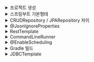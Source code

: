 


<details>
  <summary>프로젝트 생성</summary>

## 프로젝트 생성
https://start.spring.io/ `Generate` 버튼으로 zip 파일 받습니다.

</details>
<details>
  <summary>스프링부트 기본형태</summary>

## 기본 형태
```java
	@GetMapping("/hello")
	public String hello(@RequestParam(value = "name", defaultValue = "World") String name) {
		return String.format("Hello %s!", name);
	}
```
`http://localhost:8080/hello?name=merci` 으로 요청하면
`Hello merci!` 로 응답

<details>
  <summary>@SpringBootApplication</summary>

</details>


## @SpringBootApplication

```java
@Target(ElementType.TYPE)
@Retention(RetentionPolicy.RUNTIME)
@Documented
@Inherited
@SpringBootConfiguration
@EnableAutoConfiguration
@ComponentScan(excludeFilters = { @Filter(type = FilterType.CUSTOM, classes = TypeExcludeFilter.class),
		@Filter(type = FilterType.CUSTOM, classes = AutoConfigurationExcludeFilter.class) })
public @interface SpringBootApplication { // ...
```
`@SpringBootConfiguration`, `@EnableAutoConfiguration`, `@ComponentScan` 로 구성되어 있습니다.

- `@SpringBootConfiguration`<br>
  스프링의 기본 설정 클래스를 구성하고 `@configuration`으로 설정된 `bean` 등록<br>
  -> 스프링 MVC 및 IoC 컨테이너 등록
  <br>


- `@EnableAutoConfiguration`<br>
  자동 구성을 활성화 -> 클래스 패스(+`build.gradle`)에 기반하여 `bean` 등록<br> `spring.factories` 파일을 기반으로 스프링부트의 자동 구성 `bean` 등록<br>

  (`spring-context.xml`의 역할)


- `@ComponentScan`은 현재 패키지 및 하위 패키지를 스캔하여 컴포넌트를 찾아서 `bean` 등록

이러한 자동구성에서 제외시키고 싶을때는 아래의 방법을 이용합니다.
```java
@SpringBootApplication(exclude = { DataSourceAutoConfiguration.class })
```

</details>

<details>
  <summary>CRUDRepository / JPARepository 차이</summary>

### CRUDRepository / JPARepository 차이

`CRUDRepository`는 Spring Data JPA 의 상위 인터페이스

`JPARepository`는 위 인터페이스에 추가로 JPA메소드를 가지고 있습니다.

</details>

<details>
  <summary>@JsonIgnoreProperties</summary>

## @JsonIgnoreProperties

- `@JsonIgnoreProperties` 는 Jackson 라이브러리에서 제공하는 어노테이션으로 json에 있지만 java오브젝트에 매칭되는 변수명이 없을때 발생하는 에러를 무시해줍니다.<br>
  이러한 에러는 아래 설정을 통해서 발생시킬 수 있습니다.
```java
ObjectMapper mapper = new ObjectMapper();
mapper.configure(DeserializationFeature.FAIL_ON_UNKNOWN_PROPERTIES, false);
```
- `@JsonProperty` 는 Jackson 라이브러리에서 제공하는 어노테이션으로 json과 자바오브젝트의 변수 이름이 매칭되지 않을때 매칭시켜 줍니다.
```java
@Getter
@Setter
public class Person {
    @JsonProperty("full_name")
    private String name;
    private int age;
}
```


</details>

<details>
  <summary>RestTemplate</summary>

## RestTemplate

Rest서버에 요청을 보내 Rest클라이언트의 기능을 만들어줍니다.<br>
GUI기반의 Rest클라이언트는 Postman, Insomnia 같은것들이 있습니다.

Http요청을 보내기 위해서 `RestTemplate`객체를 코드 블록에서 직접 생성하거나
```java
RestTemplate rt = new RestTemplate();
```
Bean에 등록해서 의존성을 주입받아 사용합니다.
```java
  @Bean
  public RestTemplate restTemplate(RestTemplateBuilder builder) {
        return builder.build();
  }
```

`RestTemplate`를 이용한 Http의 기본적인 요청 방법은 아래와 같습니다.
- Get
```java
String result = restTemplate.getForObject("https://api.example.com/data", String.class);
```
- Post
```java
MyRequestObject request = new MyRequestObject("data");
MyResponseObject response = restTemplate.postForObject("https://api.example.com/data", request, MyResponseObject.class);
```
- 인증
```java
restTemplate.getInterceptors().add(new BasicAuthenticationInterceptor("username", "password"));
```
- 에러 처리
```java
restTemplate.setErrorHandler(new MyCustomErrorHandler());
```
- exchange
  - HTTP 메서드, 요청 엔터티, 응답 타입 등을 명시적으로 지정
  - 반환 타입은 `ResponseEntity<T>`

```java
HttpHeaders headers = new HttpHeaders();
headers.setContentType(MediaType.APPLICATION_JSON);
MyRequestObject request = new MyRequestObject("data");
HttpEntity<MyRequestObject> entity = new HttpEntity<>(request, headers);

ResponseEntity<MyResponseObject> response = restTemplate.exchange(
    "https://api.example.com/data",
    HttpMethod.POST,
    entity, // get 이라면 null
    MyResponseObject.class
);
MyResponseObject responseBody = response.getBody();

```
또는 카카오에 요청할때 사용한 방법으로 Map을 이용해서 요청한다.
```java
  HttpHeaders headers = new HttpHeaders();
  headers.setContentType(MediaType.APPLICATION_FORM_URLENCODED);

  MultiValueMap<String, String> xForm = new LinkedMultiValueMap<>();
  xForm.add("grant_type", "authorization_code");
  xForm.add("client_id", "받은 키");
  xForm.add("redirect_uri", "http://localhost:8080/callback");
  xForm.add("code", code);

  HttpEntity<?> httpEntity = new HttpEntity<>(xForm,headers);
  ResponseEntity<String> responseEntity = rt.exchange(
        kakaoUrl,
        HttpMethod.POST,
        httpEntity,
        String.class);

  String responseBody = responseEntity.getBody();
```


</details>

<details>
  <summary>CommandLineRunner</summary>

## CommandLineRunner

애플리케이션 시작 시 실행되어야 하는 코드를 정의합니다.

```java
	@Bean
	public CommandLineRunner run(RestTemplate restTemplate) throws Exception {
		return args -> { // 람다 표현식의 관용적인 형태
			Quote quote = restTemplate.getForObject(
					"http://localhost:8080/api/random", Quote.class);
			log.info(quote.toString());
		};
	}
```
8080포트로 열려있는 서버에 요청을 보내 받은 응답을 `Quote`로 받고 로그를 출력합니다.

</details>

<details>
  <summary>@EnableScheduling</summary>

## @EnableScheduling

`@EnableScheduling` 어노테이션을 Spring Configuration 클래스에 추가한다면
`@Scheduled` 어노테이션이 붙은 메서드를 자동으로 찾아 주기적으로 실행합니다.

```java
@SpringBootApplication
@EnableScheduling
public class SpringbreakingApplication {

  public static void main(String[] args) {
    SpringApplication.run(SpringbreakingApplication.class, args);
  }
}
```
아래 메소드는 `bean`으로 등록된 클래스 내부에 있어야 합니다.
```java
	@Scheduled(fixedRate = 5000)
	public void reportCurrentTime() {
		log.info("The time is now {}", dateFormat.format(new Date()));
	}
```

</details>

<details>
  <summary>Gradle 빌드</summary>

## Gradle 

java기반 프로젝트 관리 도구인 Maven의 장황한 설정을 보완하기 위해 나온 빌드 도구입니다.

아래 커맨드로 gradle로 실행 가능한 작업 목록을 볼 수 있습니다.
```java
$ gradle tasks
```

```java
Starting a Gradle Daemon (subsequent builds will be faster)

> Task :tasks

------------------------------------------------------------
Tasks runnable from root project 'springbreaking'
------------------------------------------------------------

Application tasks
-----------------
bootRun - Runs this project as a Spring Boot application.

Build tasks
-----------
assemble - Assembles the outputs of this project.
bootBuildImage - Builds an OCI image of the application using the output of the bootJar task
bootJar - Assembles an executable jar archive containing the main classes and their dependencies.
bootJarMainClassName - Resolves the name of the application's main class for the bootJar task.
bootRunMainClassName - Resolves the name of the application's main class for the bootRun task.
build - Assembles and tests this project.
buildDependents - Assembles and tests this project and all projects that depend on it.
buildNeeded - Assembles and tests this project and all projects it depends on.
classes - Assembles main classes.
clean - Deletes the build directory.
jar - Assembles a jar archive containing the main classes.
testClasses - Assembles test classes.

Build Setup tasks
-----------------
init - Initializes a new Gradle build.
wrapper - Generates Gradle wrapper files.

Documentation tasks
-------------------
javadoc - Generates Javadoc API documentation for the main source code.
Rules
-----
Pattern: clean<TaskName>: Cleans the output files of a task.
Pattern: build<ConfigurationName>: Assembles the artifacts of a configuration.

To see all tasks and more detail, run gradle tasks --all

To see more detail about a task, run gradle help --task <task>

BUILD SUCCESSFUL in 41s
1 actionable task: 1 executed

```

## Gradle Wrapper

gradle Wrapper 를 이용하면 gradle를 설치하지 않고 버전에 상관없이 일관된 빌드를 구성할 수 있습니다.

gradle 프로젝트를 생성할 때 소스를 확인하면 gradle wrapper가 포함된 gradle 디렉토리가 있습니다.

`gradle-wrapper.properties` 파일 내부
```java
distributionBase=GRADLE_USER_HOME
distributionPath=wrapper/dists
distributionUrl=https\://services.gradle.org/distributions/gradle-8.2.1-bin.zip
networkTimeout=10000
validateDistributionUrl=true
zipStoreBase=GRADLE_USER_HOME
zipStorePath=wrapper/dists
```
wrapper를 이용할 때는 주로 아래 커맨드들을 이용합니다.
```java
$ ./gradlew run // java 애플리케이션 실행
```
```java
$ ./gradlew bootRun // SpringBoot 애플리케이션 실행
```

```java
$ ./gradlew bootJar // 실행 가능한 boot 기반 jar파일 생성
```
```java
$ ./gradlew clean build // build 디렉토리를 삭제하고 빋르 ( 테스트 진행 )
```
</details>

<details>
  <summary>JDBCTemplate</summary>

## JDBCTemplate

- java의 JDBC 코드를 단순화하여 공통적인 문제를 처리하기 위해 사용합니다.<br>
- JDBC를 사용할때 반복적으로 사용되는 연결, `PreparedStatement`, `ResultSet`같은 코드를 생략합니다.<br>
- JDBC의 `SQLException`을 스프링의 `DataAccessException`로 변홥합니다.<br>
- 리소스의 메모리를 자동으로 관리해주며 Batch를 처리할 수 있습니다.<br>



`JDBCTemplate` 를 이용하기 위해서는 아래 의존성이 필요합니다.
```java
implementation 'org.springframework.boot:spring-boot-starter-data-jdbc'
```

JPA 의존성은 `spring-boot-starter-data-jdbc` 의존성을 포함합니다.
```java
implementation 'org.springframework.boot:spring-boot-starter-data-jpa'
```

JDBCTemplate를 사용하기 위해서는 먼저 DataSource를 등록해야 합니다.
```java
private final JdbcTemplate jdbcTemplate;

public JdbcTemplateItemRepository(DataSource dataSource) {
	this.jdbcTemplate = new JdbcTemplate(dataSource);
}
```

JPA의존성을 추가했다면 yml의 Datasource 설정을 바탕으로 자동 구성이 이루어집니다.
(해당 드라이버 필요)

JDBCTemplate의 메소드로는
  INSERT, UPDATE, DETELTE, queryForObject, queryForInt, RowMapper, QUERY, EXECUTE, BATCH 같은 방법들이 있습니다.
( 추후 자세히 알아보자 )

</details>